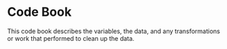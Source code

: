 # Code Book
This code book describes the variables, the data, and any transformations or work that performed to clean up the data. 
